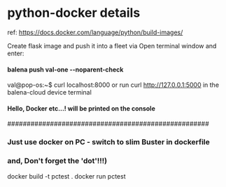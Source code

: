 # python-docker  details

ref: https://docs.docker.com/language/python/build-images/

Create flask image and push it into a fleet via 
Open terminal window and enter:
#### balena push val-one --noparent-check

val@pop-os:~$ curl localhost:8000
or
run curl http://127.0.0.1:5000 in the balena-cloud device terminal

#### Hello, Docker etc...!  will be printed on the console

####################################################
### Just use docker on PC - switch to slim Buster in dockerfile
### and, Don't forget the 'dot'!!!)
docker build -t pctest .
docker run pctest

